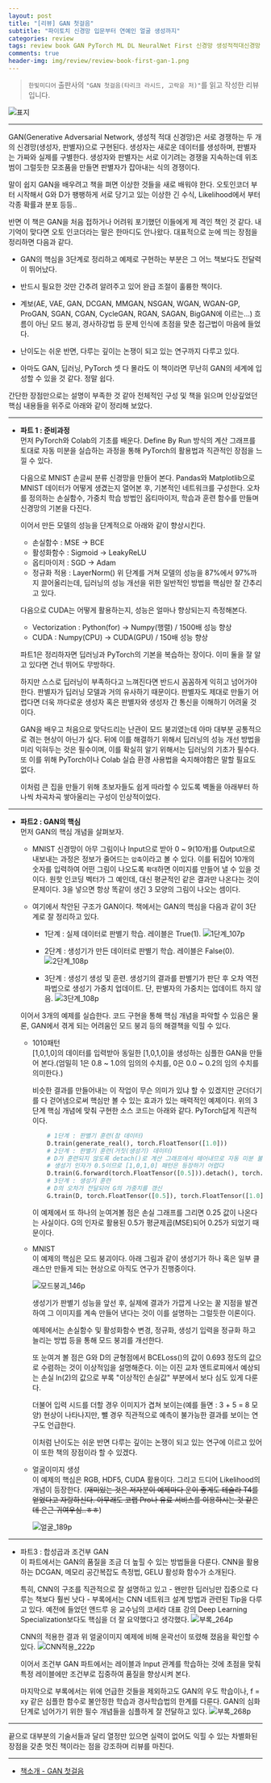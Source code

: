 ```yaml
---  
layout: post  
title: "[리뷰] GAN 첫걸음"  
subtitle: "파이토치 신경망 입문부터 연예인 얼굴 생성까지"  
categories: review  
tags: review book GAN PyTorch ML DL NeuralNet First 신경망 생성적적대신경망  
comments: true  
header-img: img/review/review-book-first-gan-1.png
---  
```

  
> `한빛미디어` 출판사의 `"GAN 첫걸음(타리크 라시드, 고락윤 저)"`를 읽고 작성한 리뷰입니다.  

![표지](https://theorydb.github.io/assets/img/review/review-book-first-gan-1.png)  

---
GAN(Generative Adversarial Network, 생성적 적대 신경망)은 서로 경쟁하는 두 개의 신경망(생성자, 판별자)으로 구현된다. 생성자는 새로운 데이터를 생성하며, 판별자는 가짜와 실제를 구별한다. 생성자와 판별자는 서로 이기려는 경쟁을 지속하는데 위조범이 그럴듯한 모조품을 만들면 판별자가 잡아내는 식의 경쟁이다.

말이 쉽지 GAN을 배우려고 책을 펴면 이상한 것들을 새로 배워야 한다. 오토인코더 부터 시작해서 G와 D가 팽팽하게 서로 당기고 있는 이상한 긴 수식, Likelihood에서 부터 각종 확률과 분포 등등..

반면 이 책은 GAN을 처음 접하거나 어려워 포기했던 이들에게 제 격인 책인 것 같다. 내 기억이 맞다면 오토 인코더라는 말은 한마디도 안나왔다. 대표적으로 눈에 띄는 장점을 정리하면 다음과 같다.

* GAN의 핵심을 3단계로 정리하고 예제로 구현하는 부분은 그 어느 책보다도 전달력이 뛰어났다. 

* 반드시 필요한 것만 간추려 알려주고 있어 완급 조절이 훌륭한 책이다.

* 계보(AE, VAE, GAN, DCGAN, MMGAN, NSGAN, WGAN, WGAN-GP, ProGAN, SGAN, CGAN, CycleGAN, RGAN, SAGAN, BigGAN에 이르는...) 흐름이 아닌 모드 붕괴, 경사하강법 등 문제 인식에 초점을 맞춘 접근법이 마음에 들었다.

* 난이도는 쉬운 반면, 다루는 깊이는 논쟁이 되고 있는 연구까지 다루고 있다.

* 아마도 GAN, 딥러닝, PyTorch 셋 다 몰라도 이 책이라면 무난히 GAN의 세계에 입성할 수 있을 것 같다. 정말 쉽다.

간단한 장점만으로는 설명이 부족한 것 같아 전체적인 구성 및 책을 읽으며 인상깊었던 핵심 내용들을 위주로 아래와 같이 정리해 보았다. 

---

* __파트 1 : 준비과정__  
  먼저 PyTorch와 Colab의 기초를 배운다. Define By Run 방식의 계산 그래프를 토대로 자동 미분을 실습하는 과정을 통해 PyTorch의 활용법과 직관적인 장점을 느낄 수 있다. 

  다음으로 MNIST 손글씨 분류 신경망을 만들어 본다. Pandas와 Matplotlib으로 MNIST 데이터가 어떻게 생겼는지 열어본 후, 기본적인 네트워크를 구성한다. 오차를 정의하는 손실함수, 가중치 학습 방법인 옵티마이저, 학습과 훈련 함수를 만들며 신경망의 기본을 다진다. 

  이어서 만든 모델의 성능을 단계적으로 아래와 같이 향상시킨다.
  + 손실함수 : MSE -> BCE
  + 활성화함수 : Sigmoid -> LeakyReLU
  + 옵티마이저 : SGD -> Adam
  + 정규화 적용 : LayerNorm()
  위 단계를 거쳐 모델의 성능을 87%에서 97%까지 끌어올리는데, 딥러닝의 성능 개선을 위한 일반적인 방법을 핵심만 잘 간추리고 있다.

  다음으로 CUDA는 어떻게 활용하는지, 성능은 얼마나 향상되는지 측정해본다. 
  + Vectorization : Python(for) -> Numpy(행렬) / 1500배 성능 향상
  + CUDA : Numpy(CPU) -> CUDA(GPU) / 150배 성능 향상

  파트1은 정리하자면 딥러닝과 PyTorch의 기본을 복습하는 장이다. 이미 둘을 잘 알고 있다면 건너 뛰어도 무방하다. 
  
  하지만 스스로 딥러닝이 부족하다고 느껴진다면 반드시 꼼꼼하게 익히고 넘어가야 한다. 판별자가 딥러닝 모델과 거의 유사하기 때문이다. 판별자도 제대로 만들기 어렵다면 더욱 까다로운 생성자 혹은 판별자와 생성자 간 통신을 이해하기 어려울 것이다.

  GAN을 배우고 처음으로 맞닥드리는 난관이 모드 붕괴였는데 아마 대부분 공통적으로 겪는 현상이 아닌가 싶다. 뒤에 이를 해결하기 위해서 딥러닝의 성능 개선 방법을 미리 익혀두는 것은 필수이며, 이를 확실히 알기 위해서는 딥러닝의 기초가 필수다. 또 이를 위해 PyTorch이나 Colab 실습 환경 사용법을 숙지해야함은 말할 필요도 없다. 

  이처럼 큰 집을 만들기 위해 초보자들도 쉽게 따라할 수 있도록 벽돌을 아래부터 하나씩 차곡차곡 쌓아올리는 구성이 인상적이었다.

---

* __파트2 : GAN의 핵심__  
  먼저 GAN의 핵심 개념을 살펴보자.
  + MNIST 신경망이 아무 그림이나 Input으로 받아 0 ~ 9(10개)를 Output으로 내보내는 과정은 정보가 줄어드는 `압축`이라고 볼 수 있다. 이를 뒤집어 10개의 숫자를 입력하여 어떤 그림이 나오도록 `확대`하면 이미지를 만들어 낼 수 있을 것이다. 원핫 인코딩 벡터가 그 예인데, 대신 평균적인 같은 결과만 나온다는 것이 문제이다. 3을 넣으면 항상 똑같이 생긴 3 모양의 그림이 나오는 셈이다. 

  + 여기에서 착안된 구조가 GAN이다. 책에서는 GAN의 핵심을 다음과 같이 3단계로 잘 정리하고 있다.
    - 1단계 : 실제 데이터로 판별기 학습. 레이블은 True(1).
      ![1단계_107p](https://theorydb.github.io/assets/img/review/review-book-first-gan-2.png)  

    - 2단계 : 생성기가 만든 데이터로 판별기 학습. 레이블은 False(0).
      ![2단계_108p](https://theorydb.github.io/assets/img/review/review-book-first-gan-3.png)  

    - 3단계 : 생성기 생성 및 훈련. 생성기의 결과를 판별기가 판단 후 오차 역전파법으로 생성기 가중치 업데이트. 단, 판별자의 가중치는 업데이트 하지 않음.
      ![3단계_108p](https://theorydb.github.io/assets/img/review/review-book-first-gan-4.png) 

  이어서 3개의 예제를 실습한다. 코드 구현을 통해 핵심 개념을 파악할 수 있음은 물론, GAN에서 겪게 되는 어려움인 모드 붕괴 등의 해결책을 익힐 수 있다.

  + 1010패턴  
    [1,0,1,0]의 데이터를 입력받아 동일한 [1,0,1,0]을 생성하는 심플한 GAN을 만들어 본다.(엄밀히 1은 0.8 ~ 1.0의 임의의 수치를, 0은 0.0 ~ 0.2의 임의 수치를 의미한다.)
    
    비슷한 결과를 만들어내는 이 작업이 무슨 의미가 있냐 할 수 있겠지만 군더더기를 다 걷어냄으로써 핵심만 볼 수 있는 효과가 있는 매력적인 예제이다. 위의 3단계 핵심 개념에 맞춰 구현한 소스 코드는 아래와 같다. PyTorch답게 직관적이다.

    ```python
        # 1단계 : 판별기 훈련(참 데이터)
        D.train(generate_real(), torch.FloatTensor([1.0]))
        # 2단계 : 판별기 훈련(거짓(생성기) 데이터)
        # D가 훈련되지 않도록 detach()로 계산 그래프에서 떼어내므로 자동 미분 불가
        # 생성기 인자가 0.5이므로 [1,0,1,0] 패턴은 등장하기 어렵다
        D.train(G.forward(torch.FloatTensor([0.5])).detach(), torch.FloarTensor([0.0]))
        # 3단계 : 생성기 훈련
        # D의 오차가 전달되어 G의 가중치를 갱신
        G.train(D, torch.FloatTensor([0.5]), torch.FloatTensor([1.0]))
    ```

    이 예제에서 또 하나의 눈여겨볼 점은 손실 그래프를 그리면 0.25 값이 나온다는 사실이다. G의 인자로 활용된 0.5가 평균제곱(MSE)되어 0.25가 되었기 때문이다.
 
  + MNIST  
    이 예제의 핵심은 모드 붕괴이다. 아래 그림과 같이 생성기가 하나 혹은 일부 클래스만 만들게 되는 현상으로 아직도 연구가 진행중이다. 
     
    ![모드붕괴_146p](https://theorydb.github.io/assets/img/review/review-book-first-gan-5.png)  

    생성기가 판별기 성능을 앞선 후, 실제에 결과가 가깝게 나오는 꿀 지점을 발견하여 그 이미지를 계속 만들어 낸다는 것이 이를 설명하는 그럴듯한 이론이다.

    예제에서는 손실함수 및 활성화함수 변경, 정규화, 생성기 입력을 정규화 하고 늘리는 방법 등을 통해 모드 붕괴를 개선한다.

    또 눈여겨 볼 점은 G와 D의 균형점에서 BCELoss()의 값이 0.693 정도의 값으로 수렴하는 것이 이상적임을 설명해준다. 이는 이진 교차 엔트로피에서 예상되는 손실 ln(2)의 값으로 부록 "이상적인 손실값" 부분에서 보다 심도 있게 다룬다.

    더불어 입력 시드를 더할 경우 이미지가 겹쳐 보이는(예를 들면 : 3 + 5 = 8 모양) 현상이 나타나지만, 뺄 경우 직관적으로 예측이 불가능한 결과를 보이는 연구도 언급한다. 

    이처럼 난이도는 쉬운 반면 다루는 깊이는 논쟁이 되고 있는 연구에 이르고 있어 이 또한 책의 장점이라 할 수 있겠다.

  + 얼굴이미지 생성  
    이 예제의 핵심은 RGB, HDF5, CUDA 활용이다. 그리고 드디어 Likelihood의 개념이 등장한다. (~~재미있는 것은 저자분이 예제마다 운이 좋게도 테슬라 T4를 얻었다고 자랑하신다. 아무래도 코랩 Pro나 유료 서비스를 이용하시는 것 같은데 은근 귀여우심..ㅎㅎ~~)

    ![얼굴_189p](https://theorydb.github.io/assets/img/review/review-book-first-gan-6.png)  

---

* 파트3 : 합성곱과 조건부 GAN  
  이 파트에서는 GAN의 품질을 조금 더 높힐 수 있는 방법들을 다룬다. CNN을 활용하는 DCGAN, 메모리 공간복잡도 측정법, GELU 활성화 함수가 소개된다. 
  
  특히, CNN의 구조를 직관적으로 잘 설명하고 있고 - 왠만한 딥러닝만 집중으로 다루는 책보다 훨씬 낫다 - 부록에서는 CNN 네트워크 설계 방법과 관련된 Tip을 다루고 있다. 예전에 들었던 앤드루 응 교수님의 코세라 대표 강의 Deep Learning Specialization보다도 핵심을 더 잘 요약했다고 생각했다.
  ![부록_264p](https://theorydb.github.io/assets/img/review/review-book-first-gan-7.png)  

  CNN의 적용한 결과 위 얼굴이미지 예제에 비해 윤곽선이 또렸해 졌음을 확인할 수 있다.
  ![CNN적용_222p](https://theorydb.github.io/assets/img/review/review-book-first-gan-8.png)  

  이어서 조건부 GAN 파트에서는 레이블과 Input 관계를 학습하는 것에 초점을 맞춰 특정 레이블에만 조건부로 집중하여 품질을 향상시켜 본다. 

  마지막으로 부록에서는 위에 언급한 것들을 제외하고도 GAN의 우도 학습이나, f = xy 같은 심플한 함수로 불안정한 학습과 경사학습법의 한계를 다룬다. GAN의 심화 단계로 넘어가기 위한 필수 개념들을 심플하게 잘 전달하고 있다.
  ![부록_268p](https://theorydb.github.io/assets/img/review/review-book-first-gan-9.png)  

---

끝으로 대부분의 기술서들과 달리 열정만 있으면 실력이 없어도 익힐 수 있는 차별화된 장점을 갖춘 멋진 책이라는 점을 강조하며 리뷰를 마친다. 

---
* [책소개 - GAN 첫걸음](http://www.yes24.com/Product/Goods/97559774?OzSrank=1)

